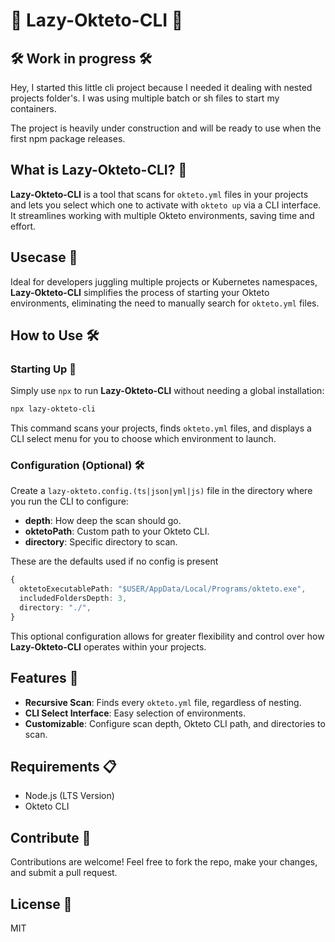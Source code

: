# 🚀 Lazy-Okteto-CLI 🚀

## 🛠️ Work in progress 🛠️

Hey, I started this little cli project because I needed it dealing with nested projects folder's.
I was using multiple batch or sh files to start my containers.

The project is heavily under construction and will be ready to use when the first npm package releases.


## What is Lazy-Okteto-CLI? 🤔
**Lazy-Okteto-CLI** is a tool that scans for `okteto.yml` files in your projects and lets you select which one to activate with `okteto up` via a CLI interface. It streamlines working with multiple Okteto environments, saving time and effort.

## Usecase 🎯
Ideal for developers juggling multiple projects or Kubernetes namespaces, **Lazy-Okteto-CLI** simplifies the process of starting your Okteto environments, eliminating the need to manually search for `okteto.yml` files.

## How to Use 🛠️

### Starting Up 🚀

Simply use `npx` to run **Lazy-Okteto-CLI** without needing a global installation:

```bash
npx lazy-okteto-cli
```

This command scans your projects, finds `okteto.yml` files, and displays a CLI select menu for you to choose which environment to launch.

### Configuration (Optional) 🛠️

Create a `lazy-okteto.config.(ts|json|yml|js)` file in the directory where you run the CLI to configure:

- **depth**: How deep the scan should go.
- **oktetoPath**: Custom path to your Okteto CLI.
- **directory**: Specific directory to scan.

These are the defaults used if no config is present

```ts
{
  oktetoExecutablePath: "$USER/AppData/Local/Programs/okteto.exe",
  includedFoldersDepth: 3,
  directory: "./",
}
```

This optional configuration allows for greater flexibility and control over how **Lazy-Okteto-CLI** operates within your projects.

## Features 🌟
- **Recursive Scan**: Finds every `okteto.yml` file, regardless of nesting.
- **CLI Select Interface**: Easy selection of environments.
- **Customizable**: Configure scan depth, Okteto CLI path, and directories to scan.

## Requirements 📋
- Node.js (LTS Version)
- Okteto CLI

## Contribute 🤝
Contributions are welcome! Feel free to fork the repo, make your changes, and submit a pull request.

## License 📄
MIT
